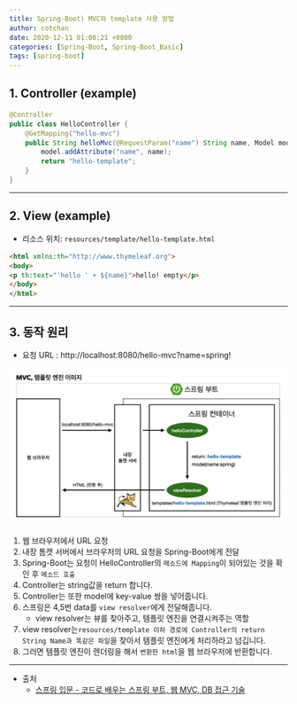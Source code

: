 ```yaml
---
title: Spring-Boot) MVC와 template 사용 방법  
author: cotchan 
date: 2020-12-11 01:00:21 +0800 
categories: [Spring-Boot, Spring-Boot_Basic]
tags: [spring-boot] 
---
```


## 1. Controller (example)

```java
@Controller
public class HelloController {
	@GetMapping("hello-mvc")
	public String helloMvc(@RequestParam("name") String name, Model model) {
		model.addAttribute("name", name);
		return "hello-template";
	}
}
```


---


## 2. View (example)

+ 리소스 위치: `resources/template/hello-template.html`

```html
<html xmlns:th="http://www.thymeleaf.org">
<body>
<p th:text="'hello ' + ${name}">hello! empty</p>
</body>
</html>
```


---


## 3. 동작 원리

+ 요청 URL : http://localhost:8080/hello-mvc?name=spring!
 
![Desktop View](/assets/img/post/spring-boot/2020-12-11-mvc-template.png)

1. 웹 브라우저에서 URL 요청 
2. 내장 톰캣 서버에서 브라우저의 URL 요청을 Spring-Boot에게 전달 
3. Spring-Boot는 요청이 HelloController의 `메소드에 Mapping`이 되어있는 것을 확인 후 `메소드 호출`
4. Controller는 string값을 return 합니다. 
5. Controller는 또한 model에 key-value 쌍을 넣어줍니다.
6. 스프링은 4,5번 data를 `view resolver`에게 전달해줍니다.
	+ view resolver는 뷰를 찾아주고, 템플릿 엔진을 연결시켜주는 역할
7. view resolver는`resources/template 이하 경로에 Controller의 return String Name과 똑같은 파일`을 찾아서 템플릿 엔진에게 처리하라고 넘깁니다. 
8. 그러면 템플릿 엔진이 렌더링을 해서 `변환한 html`을 웹 브라우저에 반환합니다.



---

+ 출처
	+ [스프링 입문 - 코드로 배우는 스프링 부트, 웹 MVC, DB 접근 기술](https://www.inflearn.com/course/%EC%8A%A4%ED%94%84%EB%A7%81-%EC%9E%85%EB%AC%B8-%EC%8A%A4%ED%94%84%EB%A7%81%EB%B6%80%ED%8A%B8/dashboard)
